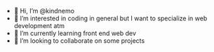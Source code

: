 - 👋 Hi, I’m @kindnemo
- 👀 I’m interested in coding in general but I want to specialize in web development atm
- 🌱 I’m currently learning front end web dev
- 💞️ I’m looking to collaborate on some projects
<!---
kindnemo/kindnemo is a ✨ special ✨ repository because its `README.md` (this file) appears on your GitHub profile.
You can click the Preview link to take a look at your changes.
--->
